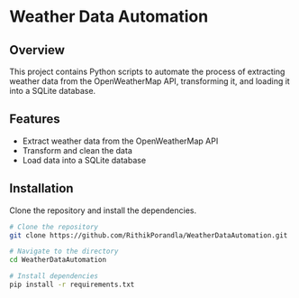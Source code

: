 # Weather Data Automation

## Overview
This project contains Python scripts to automate the process of extracting weather data from the OpenWeatherMap API, transforming it, and loading it into a SQLite database.

## Features
- Extract weather data from the OpenWeatherMap API
- Transform and clean the data
- Load data into a SQLite database

## Installation
Clone the repository and install the dependencies.

```bash
# Clone the repository
git clone https://github.com/RithikPorandla/WeatherDataAutomation.git

# Navigate to the directory
cd WeatherDataAutomation

# Install dependencies
pip install -r requirements.txt
